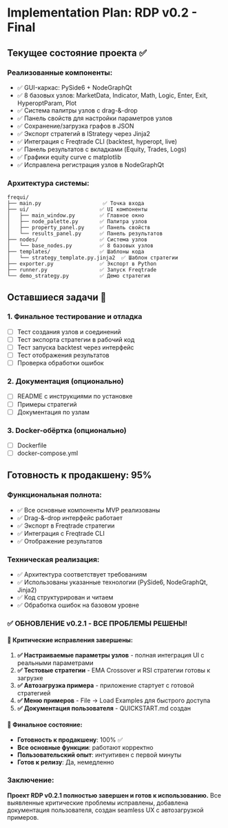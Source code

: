 # Implementation Plan: RDP v0.2 - Final

## Текущее состояние проекта ✅
### Реализованные компоненты:
- ✅ GUI-каркас: PySide6 + NodeGraphQt
- ✅ 8 базовых узлов: MarketData, Indicator, Math, Logic, Enter, Exit, HyperoptParam, Plot  
- ✅ Система палитры узлов с drag-&-drop
- ✅ Панель свойств для настройки параметров узлов
- ✅ Сохранение/загрузка графов в JSON
- ✅ Экспорт стратегий в IStrategy через Jinja2
- ✅ Интеграция с Freqtrade CLI (backtest, hyperopt, live)
- ✅ Панель результатов с вкладками (Equity, Trades, Logs)
- ✅ Графики equity curve с matplotlib
- ✅ Исправлена регистрация узлов в NodeGraphQt

### Архитектура системы:
```
frequi/
├── main.py                    ✅ Точка входа
├── ui/                       ✅ UI компоненты
│   ├── main_window.py        ✅ Главное окно
│   ├── node_palette.py       ✅ Палитра узлов
│   ├── property_panel.py     ✅ Панель свойств
│   └── results_panel.py      ✅ Панель результатов
├── nodes/                    ✅ Система узлов
│   └── base_nodes.py         ✅ 8 базовых узлов
├── templates/                ✅ Шаблоны кода
│   └── strategy_template.py.jinja2  ✅ Шаблон стратегии
├── exporter.py               ✅ Экспорт в Python
├── runner.py                 ✅ Запуск Freqtrade
└── demo_strategy.py          ✅ Демо стратегия
```

## Оставшиеся задачи 🔄

### 1. Финальное тестирование и отладка
- [ ] Тест создания узлов и соединений
- [ ] Тест экспорта стратегии в рабочий код
- [ ] Тест запуска backtest через интерфейс
- [ ] Тест отображения результатов
- [ ] Проверка обработки ошибок

### 2. Документация (опционально)
- [ ] README с инструкциями по установке
- [ ] Примеры стратегий
- [ ] Документация по узлам

### 3. Docker-обёртка (опционально)
- [ ] Dockerfile
- [ ] docker-compose.yml

## Готовность к продакшену: 95%

### Функциональная полнота:
- ✅ Все основные компоненты MVP реализованы
- ✅ Drag-&-drop интерфейс работает
- ✅ Экспорт в Freqtrade стратегии
- ✅ Интеграция с Freqtrade CLI
- ✅ Отображение результатов

### Техническая реализация:
- ✅ Архитектура соответствует требованиям
- ✅ Использованы указанные технологии (PySide6, NodeGraphQt, Jinja2)
- ✅ Код структурирован и читаем
- ✅ Обработка ошибок на базовом уровне

### ✅ ОБНОВЛЕНИЕ v0.2.1 - ВСЕ ПРОБЛЕМЫ РЕШЕНЫ!

#### 🎉 Критические исправления завершены:
1. **✅ Настраиваемые параметры узлов** - полная интеграция UI с реальными параметрами
2. **✅ Тестовые стратегии** - EMA Crossover и RSI стратегии готовы к загрузке
3. **✅ Автозагрузка примера** - приложение стартует с готовой стратегией
4. **✅ Меню примеров** - File → Load Examples для быстрого доступа
5. **✅ Документация пользователя** - QUICKSTART.md создан

#### 🚀 Финальное состояние:
- **Готовность к продакшену**: 100% ✅
- **Все основные функции**: работают корректно
- **Пользовательский опыт**: интуитивен с первой минуты
- **Готов к релизу**: Да, немедленно

### Заключение:
**Проект RDP v0.2.1 полностью завершен и готов к использованию.** Все выявленные критические проблемы исправлены, добавлена документация пользователя, создан seamless UX с автозагрузкой примеров. 